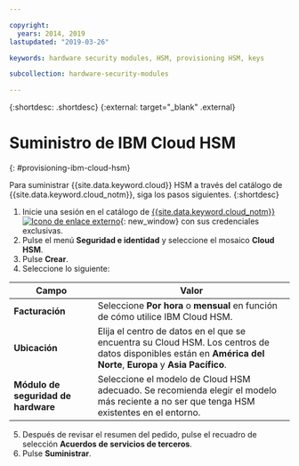 ```yaml
---

copyright:
  years: 2014, 2019
lastupdated: "2019-03-26"

keywords: hardware security modules, HSM, provisioning HSM, keys

subcollection: hardware-security-modules

---
```


{:shortdesc: .shortdesc}
{:external: target="_blank" .external}

# Suministro de IBM Cloud HSM
{: #provisioning-ibm-cloud-hsm}

Para suministrar {{site.data.keyword.cloud}} HSM a través del catálogo de {{site.data.keyword.cloud_notm}}, siga los pasos siguientes.
{:shortdesc}

1. Inicie una sesión en el catálogo de [{{site.data.keyword.cloud_notm}} ![Icono de enlace externo](../icons/launch-glyph.svg "Icono de enlace externo")](https://cloud.ibm.com/catalog){: new_window} con sus credenciales exclusivas.
2. Pulse el menú **Seguridad e identidad** y seleccione el mosaico **Cloud HSM**.
3. Pulse **Crear**.
4. Seleccione lo siguiente:

| Campo | Valor |
| --- | --- |
| **Facturación** | Seleccione **Por hora** o **mensual** en función de cómo utilice IBM Cloud HSM. |
| **Ubicación** | Elija el centro de datos en el que se encuentra su Cloud HSM. Los centros de datos disponibles están en **América del Norte**, **Europa** y **Asia Pacífico**. |
| **Módulo de seguridad de hardware** | Seleccione el modelo de Cloud HSM adecuado. Se recomienda elegir el modelo más reciente a no ser que tenga HSM existentes en el entorno. |

5. Después de revisar el resumen del pedido, pulse el recuadro de selección **Acuerdos de servicios de terceros**.
6. Pulse **Suministrar**.
